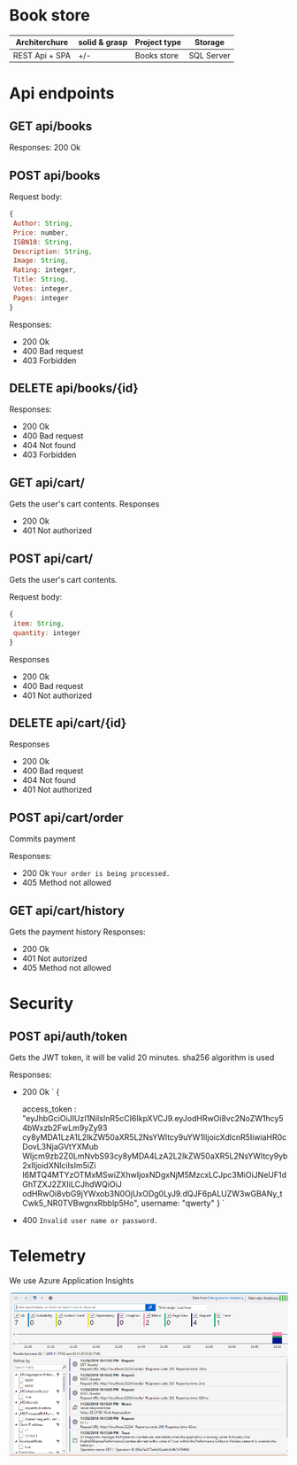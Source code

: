 # Book store
 
| Architerchure | solid & grasp | Project type | Storage     | 
| ------------- | --------------| ------------ | ----------- |
| REST Api + SPA| +/-           | Books store  | SQL Server  |
# Api endpoints

## GET api/books 
Responses: 200 Ok

## POST api/books 
Request body:
```javascript
{
 Author: String,
 Price: number,
 ISBN10: String,
 Description: String,
 Image: String,
 Rating: integer,
 Title: String,
 Votes: integer,
 Pages: integer
}
```
Responses:
* 200 Ok
* 400 Bad request
* 403 Forbidden

## DELETE api/books/{id}
Responses: 
* 200 Ok
* 400 Bad request
* 404 Not found
* 403 Forbidden

## GET api/cart/ 
Gets the user's cart contents.
Responses
* 200 Ok
* 401 Not authorized

## POST api/cart/ 
Gets the user's cart contents.

Request body:
```javascript
{
 item: String,
 quantity: integer
}
```
Responses
* 200 Ok
* 400 Bad request
* 401 Not authorized

## DELETE api/cart/{id} 

Responses
* 200 Ok
* 400 Bad request
* 404 Not found
* 401 Not authorized

## POST api/cart/order
Commits payment

Responses:
* 200 Ok `Your order is being processed.`
* 405 Method not allowed

## GET api/cart/history
Gets the payment history
Responses:
* 200 Ok
* 401 Not autorized
* 405 Method not allowed

# Security

## POST api/auth/token
Gets the JWT token, it will be valid 20 minutes. sha256 algorithm is used

Responses: 
* 200 Ok
`
{

    access_token : "eyJhbGciOiJIUzI1NiIsInR5cCI6IkpXVCJ9.eyJodHRwOi8vc2NoZW1hcy54bWxzb2FwLm9yZy93
                    cy8yMDA1LzA1L2lkZW50aXR5L2NsYWltcy9uYW1lIjoicXdlcnR5IiwiaHR0cDovL3NjaGVtYXMub
                    Wljcm9zb2Z0LmNvbS93cy8yMDA4LzA2L2lkZW50aXR5L2NsYWltcy9yb2xlIjoidXNlciIsIm5iZi
                    I6MTQ4MTYzOTMxMSwiZXhwIjoxNDgxNjM5MzcxLCJpc3MiOiJNeUF1dGhTZXJ2ZXIiLCJhdWQiOiJ
                    odHRwOi8vbG9jYWxob3N0OjUxODg0LyJ9.dQJF6pALUZW3wGBANy_tCwk5_NR0TVBwgnxRbblp5Ho",
    username: "qwerty"
}
`
* 400 `Invalid user name or password.`

# Telemetry
We use Azure Application Insights

![screen](https://github.com/bohdanka194/project/blob/master/misc/Screenshot_16.png)

